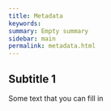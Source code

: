 ```yaml
---
title: Metadata
keywords:
summary: Empty summary
sidebar: main
permalink: metadata.html
---
```


## Subtitle 1

Some text that you can fill in
